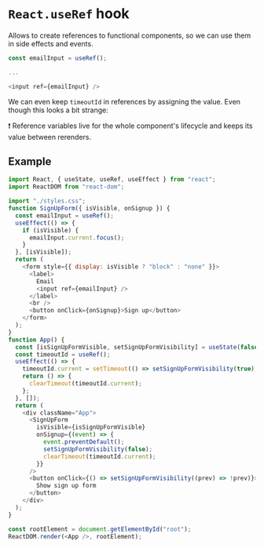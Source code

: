 # `React.useRef` hook

Allows to create references to functional components, so we can use them in side effects and events.

```js
const emailInput = useRef();

...

<input ref={emailInput} />
```

We can even keep `timeoutId` in references by assigning the value. Even though this looks a bit strange:

❗️ Reference variables live for the whole component's lifecycle and keeps its value between rerenders.

## Example

```js
import React, { useState, useRef, useEffect } from "react";
import ReactDOM from "react-dom";

import "./styles.css";
function SignUpForm({ isVisible, onSignup }) {
  const emailInput = useRef();
  useEffect(() => {
    if (isVisible) {
      emailInput.current.focus();
    }
  }, [isVisible]);
  return (
    <form style={{ display: isVisible ? "block" : "none" }}>
      <label>
        Email
        <input ref={emailInput} />
      </label>
      <br />
      <button onClick={onSignup}>Sign up</button>
    </form>
  );
}
function App() {
  const [isSignUpFormVisible, setSignUpFormVisibility] = useState(false);
  const timeoutId = useRef();
  useEffect(() => {
    timeoutId.current = setTimeout(() => setSignUpFormVisibility(true), 3000);
    return () => {
      clearTimeout(timeoutId.current);
    };
  }, []);
  return (
    <div className="App">
      <SignUpForm
        isVisible={isSignUpFormVisible}
        onSignup={(event) => {
          event.preventDefault();
          setSignUpFormVisibility(false);
          clearTimeout(timeoutId.current);
        }}
      />
      <button onClick={() => setSignUpFormVisibility((prev) => !prev)}>
        Show sign up form
      </button>
    </div>
  );
}

const rootElement = document.getElementById("root");
ReactDOM.render(<App />, rootElement);
```
